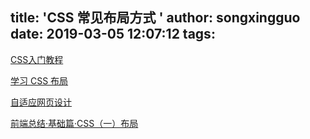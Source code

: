 title: 'CSS 常见布局方式 '
author: songxingguo
date: 2019-03-05 12:07:12
tags:
---

[CSS入门教程](https://developer.mozilla.org/zh-CN/docs/Web/Guide/CSS/Getting_started)

[学习 CSS 布局](http://zh.learnlayout.com/)


[自适应网页设计](http://www.ruanyifeng.com/blog/2012/05/responsive_web_design.html)

[前端总结·基础篇·CSS（一）布局](http://www.cnblogs.com/bergwhite/p/6417800.html)